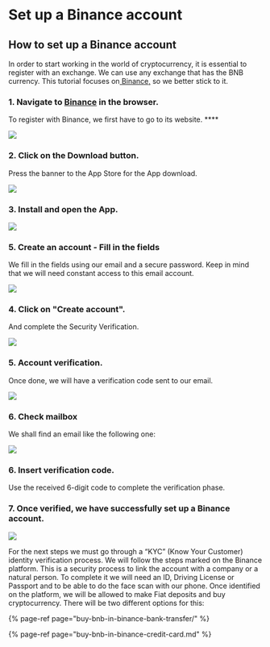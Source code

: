 # Set up a Binance account

## How to set up a Binance account

In order to start working in the world of cryptocurrency, it is essential to register with an exchange. We can use any exchange that has the BNB currency. This tutorial focuses on[ Binance,](https://www.binance.com/es) so we better stick to it.  




### 1. Navigate to [Binance](https://www.binance.com/en) in the browser.

To register with Binance, we first have to go to its website. ****



![](../../../../.gitbook/assets/1615032035012.jpg)



### 2. Click on the Download button.

Press the banner to the App Store for the App download.



![](../../../../.gitbook/assets/1615032035020.jpg)



### 3. Install and open the App.



![](../../../../.gitbook/assets/screenshot_20210224-221417.jpg)



### 5. Create **an** account - Fill in the fields

We fill in the fields using our email and a secure password. Keep in mind that we will need constant access to this email account.

  


![](../../../../.gitbook/assets/abrirbinance2.png)



### 4. Click on "Create account".

And complete the Security Verification.



![](../../../../.gitbook/assets/abrirbinance3.png)

### 

### 5. Account verification.

Once done, we will have a verification code sent to our email.



![](../../../../.gitbook/assets/abrirbinance4.png)



### 6. Check mailbox

We shall find an email like the following one:



![](../../../../.gitbook/assets/abrirbinance5.png)

### 

### 6. Insert verification code.

Use the received 6-digit code to complete the verification phase.



### 7. Once verified, we have successfully set up a Binance account. 



![](../../../../.gitbook/assets/1615028657935%20%282%29%20%282%29%20%282%29%20%282%29%20%282%29%20%281%29.jpg)



For the next steps we must go through a “KYC” \(Know Your Customer\) identity verification process. We will follow the steps marked on the Binance platform. This is a security process to link the account with a company or a natural person. To complete it we will need an ID, Driving License or Passport and to be able to do the face scan with our phone. Once identified on the platform, we will be allowed to make Fiat deposits and buy cryptocurrency. There will be two different options for this:

{% page-ref page="buy-bnb-in-binance-bank-transfer/" %}

{% page-ref page="buy-bnb-in-binance-credit-card.md" %}



